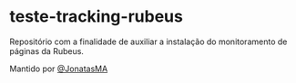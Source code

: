 # teste-tracking-rubeus
Repositório com a finalidade de auxiliar a instalação do monitoramento de páginas da Rubeus.

Mantido por [@JonatasMA](https://github.com/JonatasMA)
